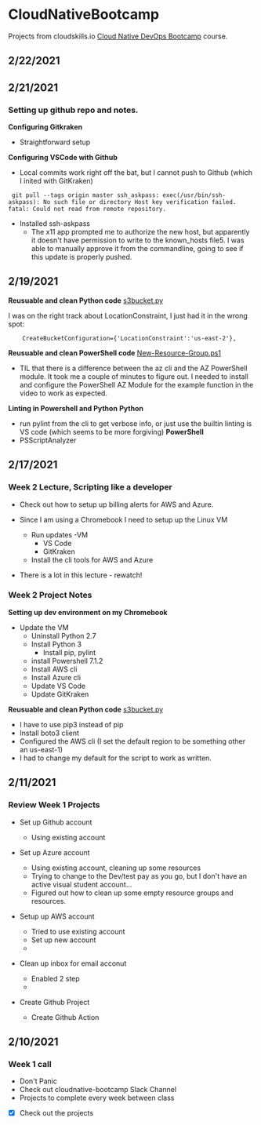# CloudNativeBootcamp

Projects from cloudskills.io [Cloud Native DevOps Bootcamp](https://portal.cloudskills.io/products/cloud-native-devops-bootcamp/) course. 

## 2/22/2021


## 2/21/2021
### Setting up github repo and notes.

**Configuring Gitkraken**
- Straightforward setup

**Configuring VSCode with Github**
- Local commits work right off the bat, but I cannot push to Github (which I inited with GitKraken)
```
 git pull --tags origin master ssh_askpass: exec(/usr/bin/ssh-askpass): No such file or directory Host key verification failed. fatal: Could not read from remote repository.
 ```
- Installed ssh-askpass
  - The x11 app prompted me to authorize the new host, but apparently it doesn't have permission to write to the known_hosts file5. I was able to manually approve it from the commandline, going to see if this update is properly pushed. 

## 2/19/2021
**Reusuable and clean Python code**
[s3bucket.py](s3bucket.py)

I was on the right track about LocationConstraint, I just had it in the wrong spot:

```    CreateBucketConfiguration={'LocationConstraint':'us-east-2'},```

**Reusuable and clean PowerShell code**
[New-Resource-Group.ps1](New-Resource-Group.ps1)

- TIL that there is a difference between the az cli and the AZ PowerShell module. It took me a couple of minutes to figure out. I needed to install and configure the PowerShell AZ Module for the example function in the video to work as expected.

**Linting in Powershell and Python**
**Python**
 - run pylint from the cli to get verbose info, or just use the builtin linting is VS code (which seems to be more forgiving)
**PowerShell**
- PSScriptAnalyzer

## 2/17/2021
### Week 2 Lecture, Scripting like a developer

- Check out how to setup up billing alerts for AWS and Azure.

- Since I am using a Chromebook I need to setup up the Linux VM
  - Run updates
    -VM
    - VS Code
    - GitKraken
  - Install the cli tools for AWS and Azure

- There is a lot in this lecture - rewatch!

### Week 2 Project Notes
**Setting up dev environment on my Chromebook**
- Update the VM
  - Uninstall Python 2.7
  - Install Python 3
    - Install pip, pylint
  - install Powershell 7.1.2
  - Install AWS cli
  - Install Azure cli
  - Update VS Code
  - Update GitKraken

**Reusuable and clean Python code**
[s3bucket.py](s3bucket.py)

- I have to use pip3 instead of pip
- Install boto3 client
- Configured the AWS cli (I set the default region to be something other an us-east-1)
- I had to change my default for the script to work as written.



## 2/11/2021
### Review Week 1 Projects

- Set up Github account
  - Using existing account
  
- Set up Azure account
  - Using existing account, cleaning up some resources 
  - Trying to change to the Dev/test pay as you go, but I don't have an active visual student account...
  - Figured out how to clean up some empty resource groups and resources.

- Setup up AWS account
  - Tried to use existing account
  - Set up new account 
  -
- Clean up inbox for email acconut 
  - Enabled 2 step
  - 
- Create Github Project
  - Create Github Action


## 2/10/2021
### Week 1 call
- Don't Panic
- Check out cloudnative-bootcamp Slack Channel 
- Projects to complete every week between class
- [x] Check out the projects
